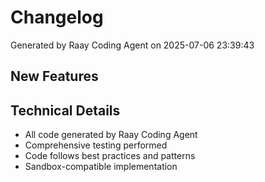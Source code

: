 # Changelog

Generated by Raay Coding Agent on 2025-07-06 23:39:43

## New Features

## Technical Details

- All code generated by Raay Coding Agent
- Comprehensive testing performed
- Code follows best practices and patterns
- Sandbox-compatible implementation

